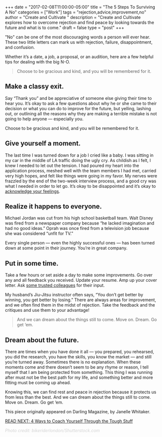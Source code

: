 +++
  date = "2017-02-08T11:00:00-05:00"
  title = "The 5 Steps To Surviving A No"
  categories = ["Work"]
  tags = "rejection,advice,improvement,no"
  author = "Create and Cultivate "
  description = "Create and Cultivate explores how to overcome rejection and find peace by looking towards the future and what is to come."
  draft = false
  type = "post"
+++



<span class="dropcap">"N</span>o" can be one of the most discouraging words a person will ever hear. These two little letters can mark us with rejection, failure, disappointment, and confusion.

Whether it’s a date, a job, a proposal, or an audition, here are a few helpful tips for dealing with the big N-O. 

> Choose to be gracious and kind, and you will be remembered for it.

## Make a classy exit.
Say “Thank you” and be appreciative of someone else giving their time to hear you. It’s okay to ask a few questions about why he or she came to their decision or what you can do to improve for the future, but yelling, lashing out, or outlining all the reasons why they are making a terrible mistake is not going to help anyone — especially you.

Choose to be gracious and kind, and you will be remembered for it.

## Give yourself a moment.
The last time I was turned down for a job I cried like a baby. I was sitting in my car in the middle of LA traffic doing the ugly cry. As childish as I felt, I knew I needed to let out the tension. I had poured my heart into the application process, meshed well with the team members I had met, carried very high hopes, and felt like things were going in my favor. My nerves were frazzled by the end of the two-week interview process, and a good cry was what I needed in order to let go. It’s okay to be disappointed and it’s okay to [acknowledge your feelings](http://advice.shinetext.com/articles/4-things-to-tell-yourself-in-tough-moments/).

## Realize it happens to everyone.
Michael Jordan was cut from his high school basketball team. Walt Disney was fired from a newspaper company because “he lacked imagination and had no good ideas.” Oprah was once fired from a television job because she was considered “unfit for TV.”

Every single person — even the highly successful ones — has been turned down at some point in their journey. You’re in great company.

## Put in some time.
Take a few hours or set aside a day to make some improvements. Go over any and all feedback you received. Update your resume. Amp up your cover letter. Ask [some trusted colleagues](http://advice.shinetext.com/articles/4-ways-to-work-your-professional-network/) for their input.

My husband’s Jiu-Jitsu instructor often says, “You don’t get better by winning, you get better by losing.” There are always areas for improvement, and we often find them in the midst of rejection. Take the feedback and the critiques and use them to your advantage!

> And we can dream about the things still to come. Move on. Dream. Go get ‘em.

## Dream about the future.
There are times when you have done it all — you prepared, you rehearsed, you did the research, you have the skills, you know the market — and still you’re turned away. Sometimes there is no explanation. When these moments come and there doesn’t seem to be any rhyme or reason, I tell myself that I am being protected from something. This thing I was running after must not be the best path for my life, and something better and more fitting must be coming up ahead.

Knowing this, we can find rest and peace in rejection because it protects us from less than the best. And we can dream about the things still to come. Move on. Dream. Go get ‘em.

This piece originally appeared on Darling Magazine, by Janelle Whitaker.

[READ NEXT: 4 Ways to Coach Yourself Through the Tough Stuff](http://advice.shinetext.com/articles/4-things-to-tell-yourself-in-tough-moments/) 

*<font color="#D3D3D3">Photo credit: bikeriderlondon/Shutterstock.com </font>*

<div class="pubexchange_module" id="pubexchange_below_content" data-pubexchange-module-id="2323"></div>

<script>(function(w, d, s, id) {
  w.PUBX=w.PUBX || {pub: "shine_text", discover: false, lazy: true};
  var js, pjs = d.getElementsByTagName(s)[0];
  if (d.getElementById(id)) return;
  js = d.createElement(s); js.id = id; js.async = true;
  js.src = "//main.pubexchange.com/loader.min.js";
  pjs.parentNode.insertBefore(js, pjs);
}(window, document, "script", "pubexchange-jssdk"));</script>

